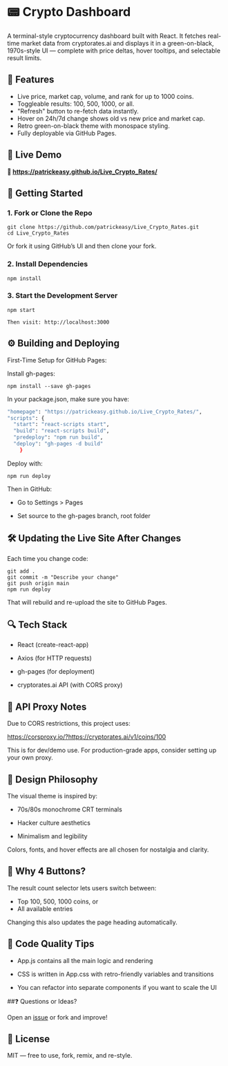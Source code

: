 # 📟 Crypto Dashboard

A terminal-style cryptocurrency dashboard built with React. It fetches real-time market data from cryptorates.ai and displays it in a green-on-black, 1970s-style UI — complete with price deltas, hover tooltips, and selectable result limits.

## 🧰 Features

- Live price, market cap, volume, and rank for up to 1000 coins.
- Toggleable results: 100, 500, 1000, or all.
- "Refresh" button to re-fetch data instantly.
- Hover on 24h/7d change shows old vs new price and market cap.
- Retro green-on-black theme with monospace styling.
- Fully deployable via GitHub Pages.

## 🚀 Live Demo

**🔗 https://patrickeasy.github.io/Live_Crypto_Rates/**

## 🏁 Getting Started
### 1. **Fork or Clone the Repo**
```
git clone https://github.com/patrickeasy/Live_Crypto_Rates.git
cd Live_Crypto_Rates
```
Or fork it using GitHub’s UI and then clone your fork.

### 2. **Install Dependencies**

```npm install```

### 3. **Start the Development Server**

``` 
npm start

Then visit: http://localhost:3000
```

## ⚙️ Building and Deploying
First-Time Setup for GitHub Pages:

Install gh-pages:

```
npm install --save gh-pages
```
In your package.json, make sure you have:

```bash
"homepage": "https://patrickeasy.github.io/Live_Crypto_Rates/",
"scripts": {
  "start": "react-scripts start",
  "build": "react-scripts build",
  "predeploy": "npm run build",
  "deploy": "gh-pages -d build"
    }
```
Deploy with:
```
npm run deploy
```
Then in GitHub:

- Go to Settings > Pages

- Set source to the gh-pages branch, root folder

## 🛠 Updating the Live Site After Changes

Each time you change code:

```
git add .
git commit -m "Describe your change"
git push origin main
npm run deploy
```


That will rebuild and re-upload the site to GitHub Pages.
## 🔍 Tech Stack

- React (create-react-app)

- Axios (for HTTP requests)

- gh-pages (for deployment)

- cryptorates.ai API (with CORS proxy)

## 🧪 API Proxy Notes

Due to CORS restrictions, this project uses:

https://corsproxy.io/?https://cryptorates.ai/v1/coins/100

This is for dev/demo use. For production-grade apps, consider setting up your own proxy.

## 🎨 Design Philosophy

The visual theme is inspired by:

- 70s/80s monochrome CRT terminals

- Hacker culture aesthetics

- Minimalism and legibility

Colors, fonts, and hover effects are all chosen for nostalgia and clarity.

## 🤔 Why 4 Buttons?

The result count selector lets users switch between:

- Top 100, 500, 1000 coins, or
- All available entries

Changing this also updates the page heading automatically.
## 🧼 Code Quality Tips

- App.js contains all the main logic and rendering

- CSS is written in App.css with retro-friendly variables and transitions

- You can refactor into separate components if you want to scale the UI

##❓ Questions or Ideas?

Open an [issue](https://github.com/patrickeasy/Live_Crypto_Rates) or fork and improve!

## 📄 License

MIT — free to use, fork, remix, and re-style.
